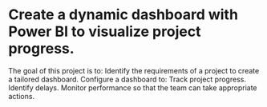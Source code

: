 # Create a dynamic dashboard with Power BI to visualize project progress.
The goal of this project is to:
Identify the requirements of a project to create a tailored dashboard.
Configure a dashboard to:
Track project progress.
Identify delays.
Monitor performance so that the team can take appropriate actions.

